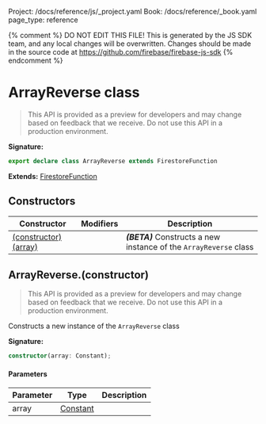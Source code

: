 Project: /docs/reference/js/_project.yaml
Book: /docs/reference/_book.yaml
page_type: reference

{% comment %}
DO NOT EDIT THIS FILE!
This is generated by the JS SDK team, and any local changes will be
overwritten. Changes should be made in the source code at
https://github.com/firebase/firebase-js-sdk
{% endcomment %}

# ArrayReverse class
> This API is provided as a preview for developers and may change based on feedback that we receive. Do not use this API in a production environment.
> 


<b>Signature:</b>

```typescript
export declare class ArrayReverse extends FirestoreFunction 
```
<b>Extends:</b> [FirestoreFunction](./firestore_lite.firestorefunction.md#firestorefunction_class)

## Constructors

|  Constructor | Modifiers | Description |
|  --- | --- | --- |
|  [(constructor)(array)](./firestore_lite.arrayreverse.md#arrayreverseconstructor) |  | <b><i>(BETA)</i></b> Constructs a new instance of the <code>ArrayReverse</code> class |

## ArrayReverse.(constructor)

> This API is provided as a preview for developers and may change based on feedback that we receive. Do not use this API in a production environment.
> 

Constructs a new instance of the `ArrayReverse` class

<b>Signature:</b>

```typescript
constructor(array: Constant);
```

#### Parameters

|  Parameter | Type | Description |
|  --- | --- | --- |
|  array | [Constant](./firestore_lite.constant.md#constant_class) |  |

